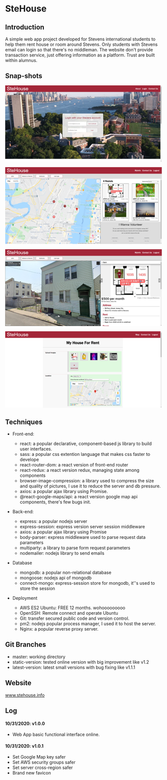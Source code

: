 # SteHouse

## Introduction

A simple web app project developed for Stevens international students to help them rent house or room around Stevens. Only students with Stevens email can login so that there's no middleman. The website don't provide transaction service, just offering information as a platform. Trust are built within alumnus.

## Snap-shots

![image-20201030195523899](img/image-20201030195523899.png)

![image-20201030195632159](img/image-20201030195632159.png)

![image-20201030195657409](img/image-20201030195657409.png)

![image-20201030195729686](img/image-20201030195729686.png)

## Techniques

* Front-end:
  * react: a popular declarative, component-based js library to build user interfaces.
  * sass: a popular css extention language that makes css faster to develope
  * react-router-dom: a react version of front-end router
  * react-redux: a react version redux, managing state among components
  * browser-image-compression: a library used to compress the size and quality of pictures, I use it to reduce the server and db pressure.
  * axios: a popular ajax library using Promise. 
  * @react-google-maps/api: a react version google map api components, there's few bugs init.

* Back-end:
  * express: a popular nodejs server
  * express-session: express version server session middleware
  * axios: a popular ajax library using Promise
  * body-parser: express middleware used to parse request data parameters
  * multiparty: a library to parse form request parameters
  * nodemailer: nodejs library to send emails

* Database
  * mongodb: a popular non-relational database
  * mongoose: nodejs api of mongodb
  * connect-mongo: express-session store for mongodb, it''s used to store the session 
* Deployment
  * AWS ES2 Ubuntu: FREE 12 months. wohooooooooo
  * OpenSSH: Remote connect and operate Ubuntu
  * Git: transfer secured public code and version control.
  * pm2: nodejs popular process manager, I used it to host the server.
  * Nginx: a popular reverse proxy server.

## Git Branches

* master: working directory
* static-version: tested online version with big improvement like v1.2
* latest-version: latest small versions with bug fixing like v1.1.1

## Website

www.stehouse.info

## Log

#### 10/31/2020: v1.0.0

* Web App basic functional interface online.

#### 10/31/2020: v1.0.1

* Set Google Map key safer
* Set AWS security groups safer
* Set server cross-region safer
* Brand new favicon

